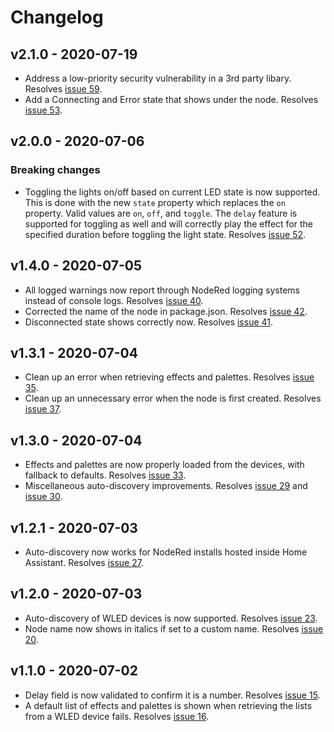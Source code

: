 # Changelog

## v2.1.0 - 2020-07-19

- Address a low-priority security vulnerability in a 3rd party libary. Resolves [issue 59](https://github.com/danecreekphotography/node-red-contrib-wled2/issues/59).
- Add a Connecting and Error state that shows under the node. Resolves [issue 53](https://github.com/danecreekphotography/node-red-contrib-wled2/issues/53).

## v2.0.0 - 2020-07-06

### Breaking changes

- Toggling the lights on/off based on current LED state is now supported. This is done with the new `state` property which replaces the `on` property.
  Valid values are `on`, `off`, and `toggle`. The `delay` feature is supported for toggling as well and will correctly play the effect for the specified
  duration before toggling the light state. Resolves [issue 52](https://github.com/danecreekphotography/node-red-contrib-wled2/issues/52).

## v1.4.0 - 2020-07-05

- All logged warnings now report through NodeRed logging systems instead of console logs. Resolves [issue 40](https://github.com/danecreekphotography/node-red-contrib-wled2/issues/40).
- Corrected the name of the node in package.json. Resolves [issue 42](https://github.com/danecreekphotography/node-red-contrib-wled2/issues/42).
- Disconnected state shows correctly now. Resolves [issue 41](https://github.com/danecreekphotography/node-red-contrib-wled2/issues/41).

## v1.3.1 - 2020-07-04

- Clean up an error when retrieving effects and palettes. Resolves [issue 35](https://github.com/danecreekphotography/node-red-contrib-wled2/issues/35).
- Clean up an unnecessary error when the node is first created. Resolves [issue 37](https://github.com/danecreekphotography/node-red-contrib-wled2/issues/37).

## v1.3.0 - 2020-07-04

- Effects and palettes are now properly loaded from the devices, with fallback to defaults. Resolves [issue 33](https://github.com/danecreekphotography/node-red-contrib-wled2/issues/33).
- Miscellaneous auto-discovery improvements. Resolves [issue 29](https://github.com/danecreekphotography/node-red-contrib-wled2/issues/23) and [issue 30](https://github.com/danecreekphotography/node-red-contrib-wled2/issues/23).

## v1.2.1 - 2020-07-03

- Auto-discovery now works for NodeRed installs hosted inside Home Assistant. Resolves [issue 27](https://github.com/danecreekphotography/node-red-contrib-wled2/issues/23).

## v1.2.0 - 2020-07-03

- Auto-discovery of WLED devices is now supported. Resolves [issue 23](https://github.com/danecreekphotography/node-red-contrib-wled2/issues/23).
- Node name now shows in italics if set to a custom name. Resolves [issue 20](https://github.com/danecreekphotography/node-red-contrib-wled2/issues/20).

## v1.1.0 - 2020-07-02

- Delay field is now validated to confirm it is a number. Resolves [issue 15](https://github.com/danecreekphotography/node-red-contrib-wled2/issues/16).
- A default list of effects and palettes is shown when retrieving the lists from a WLED
  device fails. Resolves
  [issue 16](https://github.com/danecreekphotography/node-red-contrib-wled2/issues/16).
